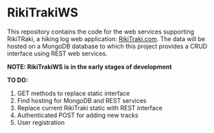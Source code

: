 # RikiTrakiWS

This repository contains the code for the web services supporting RikiTRaki, a hiking log web application: [RikiTraki.com](http://rikitraki.com). The data will be hosted on a MongoDB database to which this project provides a CRUD interface using REST web services.

**NOTE: RikiTrakiWS is in the early stages of development**

**TO DO:**

1. GET methods to replace static interface
2. Find hosting for MongoDB and REST services
3. Replace current RikiTraki static with REST interface
4. Authenticated POST for adding new tracks
5. User registration
